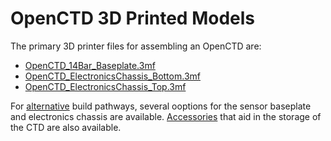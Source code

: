 # OpenCTD 3D Printed Models

The  primary 3D printer files for assembling an OpenCTD are:

- [OpenCTD_14Bar_Baseplate.3mf](https://github.com/OceanographyforEveryone/OpenCTD/blob/main/Hardware/3DPrints/Models/OpenCTD_14Bar_Baseplate.3mf)
- [OpenCTD_ElectronicsChassis_Bottom.3mf](https://github.com/OceanographyforEveryone/OpenCTD/blob/main/Hardware/3DPrints/Models/OpenCTD_ElectronicsChassis_Bottom.3mf)
- [OpenCTD_ElectronicsChassis_Top.3mf](https://github.com/OceanographyforEveryone/OpenCTD/blob/main/Hardware/3DPrints/Models/OpenCTD_ElectronicsChassis_Top.3mf)

For [alternative](https://github.com/OceanographyforEveryone/OpenCTD/tree/main/Hardware/3DPrints/Models/Alternatives) build pathways, several ooptions for the sensor baseplate and electronics chassis are available. [Accessories](https://github.com/OceanographyforEveryone/OpenCTD/tree/main/Hardware/3DPrints/Models/Accessories) that aid in the storage of the CTD are also available. 
